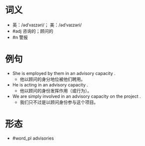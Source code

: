 # 词义
- 英：/ədˈvaɪzəri/； 美：/ədˈvaɪzəri/
- #adj 咨询的；顾问的
- #n 警报
# 例句
- She is employed by them in an advisory capacity .
	- 他以顾问的身分地位被他们聘用。
- He is acting in an advisory capacity .
	- 他以顾问的身份发挥作用（或行为）。
- We are simply involved in an advisory capacity on the project .
	- 我们只不过是以顾问身份参与这个项目。
# 形态
- #word_pl advisories
